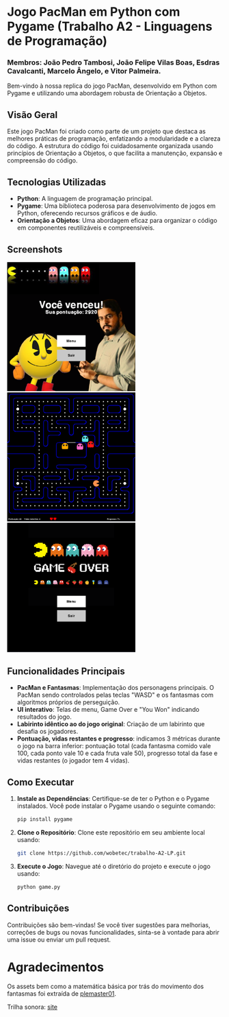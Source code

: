 # Jogo PacMan em Python com Pygame (Trabalho A2 - Linguagens de Programação)

### Membros: João Pedro Tambosi, João Felipe Vilas Boas, Esdras Cavalcanti, Marcelo Ângelo, e Vitor Palmeira.

Bem-vindo à nossa replica do jogo PacMan, desenvolvido em Python com Pygame e utilizando uma abordagem robusta de Orientação a Objetos.

## Visão Geral

Este jogo PacMan foi criado como parte de um projeto que destaca as melhores práticas de programação, enfatizando a modularidade e a clareza do código. A estrutura do código foi cuidadosamente organizada usando princípios de Orientação a Objetos, o que facilita a manutenção, expansão e compreensão do código.

## Tecnologias Utilizadas

- **Python**: A linguagem de programação principal.
- **Pygame**: Uma biblioteca poderosa para desenvolvimento de jogos em Python, oferecendo recursos gráficos e de áudio.
- **Orientação a Objetos**: Uma abordagem eficaz para organizar o código em componentes reutilizáveis e compreensíveis.

## Screenshots

<img src="assets/images/screenshots/you_won_screen.png" alt="Tela Você Ganhou!" width="300"/> <img src="assets/images/screenshots/gameplay_screen.png" alt="Gameplay" width="300"/> <img src="assets/images/screenshots/gameover_screen.png" alt="Game Over!" width="300"/>

## Funcionalidades Principais

- **PacMan e Fantasmas**: Implementação dos personagens principais. O PacMan sendo controlados pelas teclas "WASD" e os fantasmas com algoritmos próprios de perseguição.
- **UI interativo**: Telas de menu, Game Over e "You Won" indicando resultados do jogo.
- **Labirinto idêntico ao do jogo original**: Criação de um labirinto que desafia os jogadores.
- **Pontuação, vidas restantes e progresso**: indicamos 3 métricas durante o jogo na barra inferior: pontuação total (cada fantasma comido vale 100, cada ponto vale 10 e cada fruta vale 50), progresso total da fase e vidas restantes (o jogador tem 4 vidas).

## Como Executar

1. **Instale as Dependências**: Certifique-se de ter o Python e o Pygame instalados. Você pode instalar o Pygame usando o seguinte comando:

   ```bash
   pip install pygame
   ```

2. **Clone o Repositório**: Clone este repositório em seu ambiente local usando:

   ```bash
   git clone https://github.com/wobetec/trabalho-A2-LP.git
   ```

3. **Execute o Jogo**: Navegue até o diretório do projeto e execute o jogo usando:
   ```bash
   python game.py
   ```

## Contribuições

Contribuições são bem-vindas! Se você tiver sugestões para melhorias, correções de bugs ou novas funcionalidades, sinta-se à vontade para abrir uma issue ou enviar um pull request.

# Agradecimentos

Os assets bem como a matemática básica por trás do movimento dos fantasmas foi extraída de [plemaster01](https://github.com/plemaster01/PythonPacman).

Trilha sonora: [site](https://www.classicgaming.cc/classics/pac-man/sounds)
